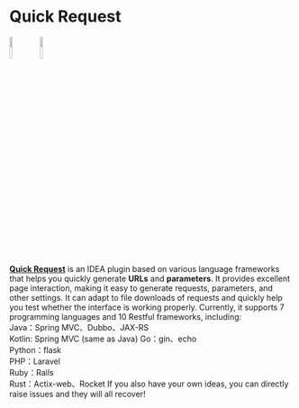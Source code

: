 # Quick Request

<a href="https://www.jetbrains.com"><img src="https://resources.jetbrains.com/storage/products/company/brand/logos/jb_beam.svg" width = "10%" /></a>
<a href="https://www.jetbrains.com/idea"><img src="https://resources.jetbrains.com/storage/products/company/brand/logos/IntelliJ_IDEA_icon.svg" width = "10%" /></a>

[**Quick Request**](https://plugins.jetbrains.com/plugin/21800-quick-request) is an IDEA plugin based on various language frameworks that helps you quickly generate **URLs** and **parameters**.
It provides excellent page interaction, making it easy to generate requests, parameters, and other settings. It can adapt to file downloads of requests and quickly help you test whether the interface is working properly.
Currently, it supports 7 programming languages and 10 Restful frameworks, including:  
Java：Spring MVC、Dubbo、JAX-RS  
Kotlin: Spring MVC (same as Java)
Go：gin、echo  
Python：flask  
PHP：Laravel  
Ruby：Rails  
Rust：Actix-web、Rocket
If you also have your own ideas, you can directly raise issues and they will all recover!